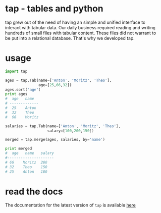 # tap - tables and python

tap grew out of the need of having an simple and unified interface to interact with tabular data. Our daily business required reading and writing hundreds of small files with tabular content. These files did not warrant to be put into a relational database. That's why we developed tap.


# usage

```python
import tap

ages = tap.Tab(name=['Anton', 'Moritz', 'Theo'],
               age=[25,66,32]) 
ages.sort('age')
print ages
#  age   name  
# -------------
#  25    Anton  
#  32    Theo
#  66    Moritz   

salaries = tap.Tab(name=['Anton', 'Moritz', 'Theo'],
                   salary=[100,200,150])

merged = tap.merge(ages, salaries, by='name')

print merged
#  age   name   salary 
#---------------------
# 66    Moritz  200      
# 32    Theo    150   
# 25    Anton   100      
```

# read the docs

The documentation for the latest version of `tap` is available [here](https://tap.readthedocs.org/en/latest/)





